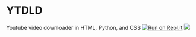 # YTDLD
Youtube video downloader in HTML, Python, and CSS
[![Run on Repl.it]()]()
<a href="https://repl.it/github/IsaacLK/YTDLD"><img src="https://repl.it/badge/github/IsaacLK/YTDLD"></a>
